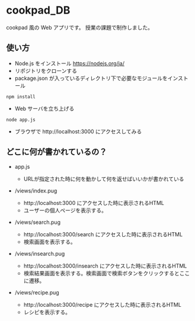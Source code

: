 # cookpad_DB
cookpad 風の Web アプリです。
授業の課題で制作しました。

## 使い方
- Node.js をインストール https://nodejs.org/ja/
- リポジトリをクローンする
- package.json が入っているディレクトリ下で必要なモジュールをインストール  
``` 
npm install
```
- Web サーバを立ち上げる  
``` 
node app.js
```
- ブラウザで http://localhost:3000 にアクセスしてみる

## どこに何が書かれているの？
- app.js
  - URLが指定された時に何を動かして何を返せばいいかが書かれている
  
- /views/index.pug
  - http://localhost:3000 にアクセスした時に表示されるHTML
  - ユーザーの個人ページを表示する。
  
- /views/search.pug
  - http://localhost:3000/search にアクセスした時に表示されるHTML
  - 検索画面を表示する。
  
- /views/insearch.pug
  - http://localhost:3000/insearch にアクセスした時に表示されるHTML
  - 検索結果画面を表示する。検索画面で検索ボタンをクリックするとここに遷移。
  
- /views/recipe.pug
  - http://localhost:3000/recipe にアクセスした時に表示されるHTML
  - レシピを表示する。


